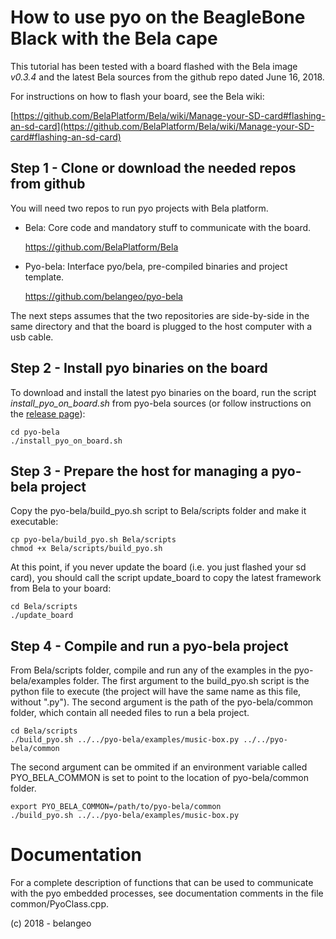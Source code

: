 How to use pyo on the BeagleBone Black with the Bela cape
=========================================================

This tutorial has been tested with a board flashed with the 
Bela image _v0.3.4_ and the latest Bela sources from the 
github repo dated June 16, 2018.

For instructions on how to flash your board, see the Bela 
wiki:

[https://github.com/BelaPlatform/Bela/wiki/Manage-your-SD-card#flashing-an-sd-card](https://github.com/BelaPlatform/Bela/wiki/Manage-your-SD-card#flashing-an-sd-card)

Step 1 - Clone or download the needed repos from github
-------------------------------------------------------

You will need two repos to run pyo projects with Bela platform.

- Bela: Core code and mandatory stuff to communicate with the board.

    https://github.com/BelaPlatform/Bela

- Pyo-bela: Interface pyo/bela, pre-compiled binaries and project template.

    https://github.com/belangeo/pyo-bela

The next steps assumes that the two repositories are side-by-side
in the same directory and that the board is plugged to the host 
computer with a usb cable.

Step 2 - Install pyo binaries on the board
------------------------------------------

To download and install the latest pyo binaries on the board, run the 
script _install\_pyo\_on\_board.sh_ from pyo-bela sources (or follow
instructions on the [release page](https://github.com/belangeo/pyo-bela/releases)):

    cd pyo-bela
    ./install_pyo_on_board.sh

Step 3 - Prepare the host for managing a pyo-bela project
-----------------------------------------------------------

Copy the pyo-bela/build_pyo.sh script to Bela/scripts folder and make it executable:

    cp pyo-bela/build_pyo.sh Bela/scripts
    chmod +x Bela/scripts/build_pyo.sh

At this point, if you never update the board (i.e. you just flashed your sd card), you
should call the script update_board to copy the latest framework from Bela to your board:

    cd Bela/scripts
    ./update_board

Step 4 - Compile and run a pyo-bela project
-------------------------------------------

From Bela/scripts folder, compile and run any of the examples in the 
pyo-bela/examples folder. The first argument to the build_pyo.sh script is 
the python file to execute (the project will have the same name as this file, 
without ".py"). The second argument is the path of the pyo-bela/common folder,
which contain all needed files to run a bela project.

    cd Bela/scripts
    ./build_pyo.sh ../../pyo-bela/examples/music-box.py ../../pyo-bela/common

The second argument can be ommited if an environment variable called PYO_BELA_COMMON
is set to point to the location of pyo-bela/common folder.

    export PYO_BELA_COMMON=/path/to/pyo-bela/common
    ./build_pyo.sh ../../pyo-bela/examples/music-box.py

Documentation
=============

For a complete description of functions that can be used to communicate 
with the pyo embedded processes, see documentation comments in the file 
common/PyoClass.cpp.

(c) 2018 - belangeo

